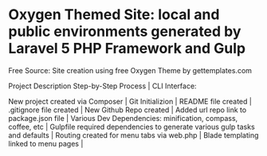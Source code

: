 # Oxygen Themed Site: local and public environments generated by Laravel 5 PHP Framework and Gulp

Free Source: Site creation using free Oxygen Theme by gettemplates.com

Project Description Step-by-Step Process | CLI Interface:

New project created via Composer |
Git Initializion |
README file created |
.gitignore file created |
New Github Repo created |
Added url repo link to package.json file | Various Dev Dependencies: minification, compass, coffee, etc | Gulpfile required dependencies to generate various gulp tasks and defaults | Routing created for menu tabs via web.php | Blade templating linked to menu pages |
